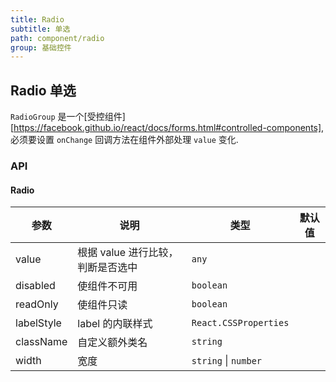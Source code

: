 ```yaml
---
title: Radio
subtitle: 单选
path: component/radio
group: 基础控件
---
```


## Radio 单选

`RadioGroup` 是一个[受控组件][https://facebook.github.io/react/docs/forms.html#controlled-components], 必须要设置 `onChange` 回调方法在组件外部处理 `value` 变化.

### API

#### Radio

| 参数       | 说明                              | 类型                  | 默认值 |
| ---------- | --------------------------------- | --------------------- | ------ |
| value      | 根据 value 进行比较，判断是否选中 | `any`                 |        |
| disabled   | 使组件不可用                      | `boolean`             |        |
| readOnly   | 使组件只读                        | `boolean`             |        |
| labelStyle | label 的内联样式                  | `React.CSSProperties` |        |
| className  | 自定义额外类名                    | `string`              |        |
| width      | 宽度                              | `string` \| `number`  |        |
